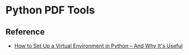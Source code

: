 # Python PDF Tools

## Reference

- [How to Set Up a Virtual Environment in Python – And Why It's Useful](https://www.freecodecamp.org/news/how-to-setup-virtual-environments-in-python/)